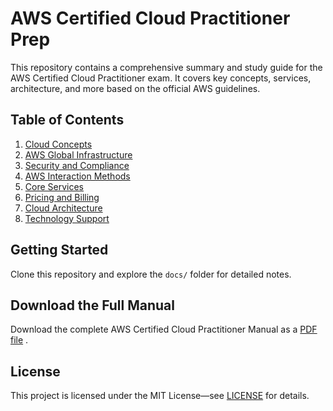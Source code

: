 # AWS Certified Cloud Practitioner Prep

This repository contains a comprehensive summary and study guide for the AWS Certified Cloud Practitioner exam. It covers key concepts, services, architecture, and more based on the official AWS guidelines.

## Table of Contents
1. [Cloud Concepts](docs/1-cloud-concepts.md)
2. [AWS Global Infrastructure](docs/2-global-infrastructure.md)
3. [Security and Compliance](docs/3-security-compliance.md)
4. [AWS Interaction Methods](docs/4-interaction-methods.md)
5. [Core Services](docs/5-core-services.md)
6. [Pricing and Billing](docs/6-pricing-billing.md)
7. [Cloud Architecture](docs/7-cloud-architecture.md)
8. [Technology Support](docs/8-technology-support.md)

## Getting Started
Clone this repository and explore the `docs/` folder for detailed notes. 

## Download the Full Manual
Download the complete AWS Certified Cloud Practitioner Manual as a [PDF file](https://github.com/cdk7/aws-certified-cloud-practitioner-prep/raw/main/docs/pdf/aws-certified-cloud-practitioner-prep.pdf) .

## License
This project is licensed under the MIT License—see [LICENSE](LICENSE) for details.
